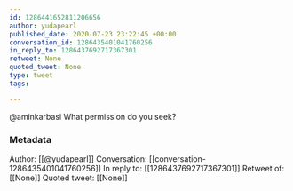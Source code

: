 ```yaml
---
id: 1286441652811206656
author: yudapearl
published_date: 2020-07-23 23:22:45 +00:00
conversation_id: 1286435401041760256
in_reply_to: 1286437692717367301
retweet: None
quoted_tweet: None
type: tweet
tags:

---
```


@aminkarbasi What permission do you seek?

### Metadata

Author: [[@yudapearl]]
Conversation: [[conversation-1286435401041760256]]
In reply to: [[1286437692717367301]]
Retweet of: [[None]]
Quoted tweet: [[None]]
